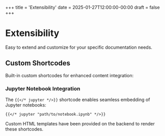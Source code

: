 +++
title = 'Extensibility'
date = 2025-01-27T12:00:00-00:00
draft = false
+++

# Extensibility

Easy to extend and customize for your specific documentation needs.

## Custom Shortcodes

Built-in custom shortcodes for enhanced content integration:

### Jupyter Notebook Integration

The `{{</* jupyter */>}}` shortcode enables seamless embedding of Jupyter notebooks:

```hugo
{{</* jupyter "path/to/notebook.ipynb" */>}}
```

Custom HTML templates have been provided on the backend to render these shortcodes.